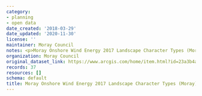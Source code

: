```yaml
---
category:
- planning
- open data
date_created: '2018-03-29'
date_updated: '2020-11-30'
license: ''
maintainer: Moray Council
notes: <p>Moray Onshore Wind Energy 2017 Landscape Character Types (Moray)</p>
organization: Moray Council
original_dataset_link: https://www.arcgis.com/home/item.html?id=23a3b4abf32e4115b845f2489843c5c1
records: 37
resources: []
schema: default
title: Moray Onshore Wind Energy 2017 Landscape Character Types (Moray)
---
```

